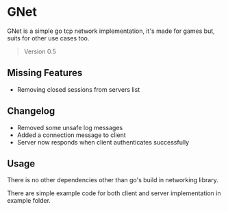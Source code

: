 # GNet

GNet is a simple go tcp network implementation, 
it's made for games but, suits for other use cases too.

> Version 0.5

## Missing Features

- Removing closed sessions from servers list

## Changelog

- Removed some unsafe log messages
- Added a connection message to client
- Server now responds when client authenticates successfully

## Usage

There is no other dependencies other than go's build in 
networking library.

There are simple example code for both client and server 
implementation in example folder.
